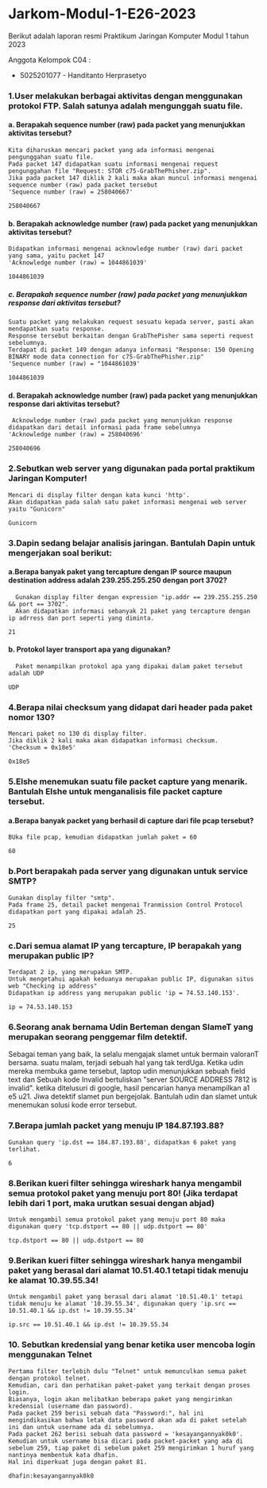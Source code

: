 # Jarkom-Modul-1-E26-2023

Berikut adalah laporan resmi Praktikum Jaringan Komputer Modul 1 tahun 2023

Anggota Kelompok C04 :
* 5025201077 - Handitanto Herprasetyo

### 1.User melakukan berbagai aktivitas dengan menggunakan protokol FTP. Salah satunya adalah mengunggah suatu file.

#### a. Berapakah sequence number (raw) pada packet yang menunjukkan aktivitas tersebut?
    Kita diharuskan mencari packet yang ada informasi mengenai pengunggahan suatu file. 
    Pada packet 147 didapatkan suatu informasi mengenai request pengunggahan file "Request: STOR c75-GrabThePhisher.zip". 
    Jika pada packet 147 diklik 2 kali maka akan muncul informasi mengenai sequence number (raw) pada packet tersebut 
    'Sequence number (raw) = 258040667'
`258040667`
    

#### b. Berapakah acknowledge number (raw) pada packet yang menunjukkan aktivitas tersebut?
    Didapatkan informasi mengenai acknowledge number (raw) dari packet yang sama, yaitu packet 147
    'Acknowledge number (raw) = 1044861039'
`1044861039`

##### c. Berapakah sequence number (raw) pada packet yang menunjukkan response dari aktivitas tersebut?
    Suatu packet yang melakukan request sesuatu kepada server, pasti akan mendapatkan suatu response.
    Response tersebut berkaitan dengan GrabThePisher sama seperti request sebelumnya.
    Terdapat di packet 149 dengan adanya informasi "Response: 150 Opening BINARY mode data connection for c75-GrabThePhisher.zip"
    'Sequence number (raw) = "1044861039'
`1044861039`

#### d. Berapakah acknowledge number (raw) pada packet yang menunjukkan response dari aktivitas tersebut?
     Acknowledge number (raw) pada packet yang menunjukkan response didapatkan dari detail informasi pada frame sebelumnya
    'Acknowledge number (raw) = 258040696'
`258040696`

### 2.Sebutkan web server yang digunakan pada portal praktikum Jaringan Komputer!
    Mencari di display filter dengan kata kunci 'http'.
    Akan didapatkan pada salah satu paket informasi mengenai web server yaitu "Gunicorn"
`Gunicorn`

### 3.Dapin sedang belajar analisis jaringan. Bantulah Dapin untuk mengerjakan soal berikut:

#### a.Berapa banyak paket yang tercapture dengan IP source maupun destination address adalah 239.255.255.250 dengan port 3702?
      Gunakan display filter dengan expression "ip.addr == 239.255.255.250 && port == 3702".
      Akan didapatkan informasi sebanyak 21 paket yang tercapture dengan ip adrress dan port seperti yang diminta.
`21`

#### b. Protokol layer transport apa yang digunakan?
      Paket menampilkan protokol apa yang dipakai dalam paket tersebut adalah UDP
`UDP`

### 4.Berapa nilai checksum yang didapat dari header pada paket nomor 130?
    Mencari paket no 130 di display filter.
    Jika diklik 2 kali maka akan didapatkan informasi checksum.
    'Checksum = 0x18e5'
`0x18e5`

### 5.Elshe menemukan suatu file packet capture yang menarik. Bantulah Elshe untuk menganalisis file packet capture tersebut.

#### a.Berapa banyak packet yang berhasil di capture dari file pcap tersebut?
    BUka file pcap, kemudian didapatkan jumlah paket = 60
`60`

### b.Port berapakah pada server yang digunakan untuk service SMTP?
    Gunakan display filter "smtp".
    Pada frame 25, detail packet mengenai Tranmission Control Protocol didapatkan port yang dipakai adalah 25.
`25`

### c.Dari semua alamat IP yang tercapture, IP berapakah yang merupakan public IP?
    Terdapat 2 ip, yang merupakan SMTP.
    Untuk mengetahui apakah keduanya merupakan public IP, digunakan situs web "Checking ip address"
    Didapatkan ip address yang merupakan public 'ip = 74.53.140.153'.
`ip = 74.53.140.153`

### 6.Seorang anak bernama Udin Berteman dengan SlameT yang merupakan seorang penggemar film detektif. 
Sebagai teman yang baik, Ia selalu mengajak slamet untuk bermain valoranT bersama. suatu malam, terjadi sebuah hal yang tak terdUga. 
Ketika udin mereka membuka game tersebut, laptop udin menunjukkan sebuah field text dan Sebuah kode Invalid bertuliskan "server SOURCE ADDRESS 7812 is invalid". ketika ditelusuri di google, hasil pencarian hanya menampilkan a1 e5 u21. 
Jiwa detektif slamet pun bergejolak. Bantulah udin dan slamet untuk menemukan solusi kode error tersebut.

### 7.Berapa jumlah packet yang menuju IP 184.87.193.88?
    Gunakan query 'ip.dst == 184.87.193.88', didapatkan 6 paket yang terlihat.
`6`

### 8.Berikan kueri filter sehingga wireshark hanya mengambil semua protokol paket yang menuju port 80! (Jika terdapat lebih dari 1 port, maka urutkan sesuai dengan abjad)
    Untuk mengambil semua protokol paket yang menuju port 80 maka digunakan query 'tcp.dstport == 80 || udp.dstport == 80'
`tcp.dstport == 80 || udp.dstport == 80`

### 9.Berikan kueri filter sehingga wireshark hanya mengambil paket yang berasal dari alamat 10.51.40.1 tetapi tidak menuju ke alamat 10.39.55.34!
    Untuk mengambil paket yang berasal dari alamat '10.51.40.1' tetapi tidak menuju ke alamat '10.39.55.34', digunakan query 'ip.src == 10.51.40.1 && ip.dst != 10.39.55.34'
`ip.src == 10.51.40.1 && ip.dst != 10.39.55.34`

### 10. Sebutkan kredensial yang benar ketika user mencoba login menggunakan Telnet
    Pertama filter terlebih dulu "Telnet" untuk memunculkan semua paket dengan protokol telnet.
    Kemudian, cari dan perhatikan paket-paket yang terkait dengan proses login. 
    Biasanya, login akan melibatkan beberapa paket yang mengirimkan kredensial (username dan password).  
    Pada packet 259 berisi sebuah data "Password:", hal ini mengindikasikan bahwa letak data password akan ada di paket setelah ini dan untuk username ada di sebelumnya.
    Pada packet 262 berisi sebuah data password = 'kesayangannyak0k0'.
    Kemudian untuk username bisa dicari pada packet-packet yang ada di sebelum 259, tiap paket di sebelum paket 259 mengirimkan 1 huruf yang nantinya membentuk kata dhafin. 
    Hal ini diperkuat juga dengan paket 81.
`dhafin:kesayangannyak0k0`













    
